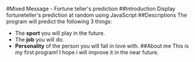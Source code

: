 #Mixed Message - Fortune teller's prediction
##Introduction
Display fortuneteller's prediction at random using JavaScript
##Descriptions
The program will predict the following 3 things:
+ The **sport** you will play in the future.
+ The **job** you will do.
+ **Personality** of the person you will fall in love with.
##About me
This is my first program! I hope i will improve it in the near future.

